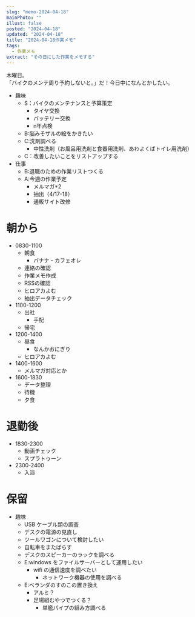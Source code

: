 ```yaml
---
slug: "memo-2024-04-18"
mainPhoto: ""
illust: false
posted: "2024-04-18"
updated: "2024-04-18"
title: "2024-04-18作業メモ"
tags:
  - 作業メモ
extract: "その日にした作業をメモする"
---
```


木曜日。  
「バイクのメンテ周り予約しないと。」だ！今日中になんとかしたい。

- 趣味
  - S：バイクのメンテナンスと予算策定
    - タイヤ交換
    - バッテリー交換
    - n年点検
  - B:脳みそザルの絵をかきたい
  - C:洗剤調べる
    - 中性洗剤（お風呂用洗剤と食器用洗剤、あわよくばトイレ用洗剤）
  - C：改善したいことをリストアップする
- 仕事
  - B:退職のための作業リストつくる
  - A:今週の作業予定
    - メルマガ*2
    - 抽出（4/17-18）
    - 通販サイト改修

# 朝から

- 0830-1100
  - 朝食
    - バナナ・カフェオレ
  - 連絡の確認
  - 作業メモ作成
  - RSSの確認
  - ヒロアカよむ
  - 抽出データチェック
- 1100-1200
  - 出社
    - 手配
  - 帰宅
- 1200-1400
  - 昼食
    - なんかおにぎり
  - ヒロアカよむ
- 1400-1600
  - メルマガ対応とか
- 1600-1830
  - データ整理
  - 待機
  - 夕食


# 退勤後

- 1830-2300
  - 動画チェック
  - スプラトゥーン
- 2300-2400
  - 入浴
      

# 保留

- 趣味
  - USB ケーブル類の調査
  - デスクの電源の見直し
  - ツールワゴンについて検討したい
  - 自転車をまたばらす
  - デスクのスピーカーのラックを調べる
  - E:windows をファイルサーバーとして運用したい
    - wifi の通信速度を調べたい
      - ネットワーク機器の使用を調べる
  - E:ベランダのすのこの置き換え
    - アルミ？
    - 足場組むやつでつくる？
      - 単艦パイプの組み方調べる
